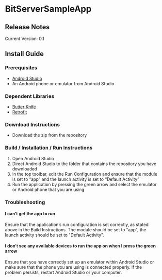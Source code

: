 # BitServerSampleApp

## Release Notes
Current Version: 0.1

## Install Guide

### Prerequisites
* [Android Studio](https://developer.android.com/studio/index.html)
* An Android phone or emulator from Android Studio

### Dependent Libraries
* [Butter Knife](http://jakewharton.github.io/butterknife/)
* [Retrofit](http://square.github.io/retrofit/)

### Download Instructions
* Download the zip from the repository

### Build / Installation / Run Instructions 
1. Open Android Studio
2. Direct Android Studio to the folder that contains the repository you have downloaded
3. In the top toolbar, edit the Run Configuration and ensure that the module is set to “app” and the launch activity is set to “Default Activity”
4. Run the application by pressing the green arrow and select the emulator or Android phone that you are using

### Troubleshooting
#### I can’t get the app to run
Ensure that the application’s run configuration is set correctly, as stated above in the Build Instructions. The module should be set to "app", the launch activity should be set to "Default Activity".

#### I don’t see any available devices to run the app on when I press the green arrow
Ensure that you have correctly set up an emulator within Android Studio or make sure that the phone you are using is connected properly. If the problem persists, restart Android Studio or your computer.


